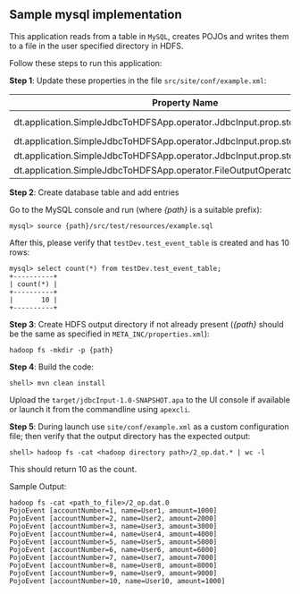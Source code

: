 ## Sample mysql implementation

This application reads from a table in `MySQL`, creates POJOs and writes them to a file
in the user specified directory in HDFS.

Follow these steps to run this application:

**Step 1**: Update these properties in the file `src/site/conf/example.xml`:

| Property Name  | Description |
| -------------  | ----------- |
| dt.application.SimpleJdbcToHDFSApp.operator.JdbcInput.prop.store.databaseUrl | database URL of the form `jdbc:mysql://hostName:portNumber/dbName` |
| dt.application.SimpleJdbcToHDFSApp.operator.JdbcInput.prop.store.userName | MySQL user name |
| dt.application.SimpleJdbcToHDFSApp.operator.JdbcInput.prop.store.password | MySQL user password |
| dt.application.SimpleJdbcToHDFSApp.operator.FileOutputOperator.filePath   | HDFS output directory path |

**Step 2**: Create database table and add entries

Go to the MySQL console and run (where _{path}_ is a suitable prefix):

    mysql> source {path}/src/test/resources/example.sql

After this, please verify that `testDev.test_event_table` is created and has 10 rows:

    mysql> select count(*) from testDev.test_event_table;
    +----------+
    | count(*) |
    +----------+
    |       10 |
    +----------+

**Step 3**: Create HDFS output directory if not already present (_{path}_ should be the same as specified in `META_INC/properties.xml`):

    hadoop fs -mkdir -p {path}

**Step 4**: Build the code:

    shell> mvn clean install

Upload the `target/jdbcInput-1.0-SNAPSHOT.apa` to the UI console if available or launch it from
the commandline using `apexcli`.

**Step 5**: During launch use `site/conf/example.xml` as a custom configuration file; then verify
that the output directory has the expected output:

    shell> hadoop fs -cat <hadoop directory path>/2_op.dat.* | wc -l

This should return 10 as the count.

Sample Output:

    hadoop fs -cat <path_to_file>/2_op.dat.0
    PojoEvent [accountNumber=1, name=User1, amount=1000]
    PojoEvent [accountNumber=2, name=User2, amount=2000]
    PojoEvent [accountNumber=3, name=User3, amount=3000]
    PojoEvent [accountNumber=4, name=User4, amount=4000]
    PojoEvent [accountNumber=5, name=User5, amount=5000]
    PojoEvent [accountNumber=6, name=User6, amount=6000]
    PojoEvent [accountNumber=7, name=User7, amount=7000]
    PojoEvent [accountNumber=8, name=User8, amount=8000]
    PojoEvent [accountNumber=9, name=User9, amount=9000]
    PojoEvent [accountNumber=10, name=User10, amount=1000]
